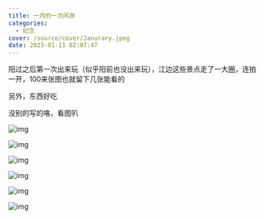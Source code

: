 ```yaml
---
title: 一月的一次闲游
categories:
  - 纪念
cover: /source/cover/Janurary.jpeg
date: 2023-01-11 02:07:47
---
```


阳过之后第一次出来玩（似乎阳前也没出来玩），江边这些景点走了一大圈，连拍一开，100来张图也就留下几张能看的

另外，东西好吃

没别的写的咯，看图叭

![img](https://zenithseraph.oss-cn-beijing.aliyuncs.com/img/607F7FEF-8DB8-4A91-AAAE-04685A1A4E70-1024x768.jpeg)

![img](https://zenithseraph.oss-cn-beijing.aliyuncs.com/img/82EBA2F5-F6BA-4C1E-A5C0-C37C7FCC3C02-667x1024.jpeg)

![img](https://zenithseraph.oss-cn-beijing.aliyuncs.com/img/C4CCD6D0-6133-4302-A1BC-CB43DA7CEF04-663x1024.jpeg)

![img](https://zenithseraph.oss-cn-beijing.aliyuncs.com/img/2F628A22-0FE5-42F5-A8E6-707C150E4B64-1024x250.jpeg)

![img](https://zenithseraph.oss-cn-beijing.aliyuncs.com/img/C753AF9E-E92A-4B27-B957-3ECC2E183009-1024x768.jpeg)

![img](https://zenithseraph.oss-cn-beijing.aliyuncs.com/img/83F92DAF-2E59-42DB-9012-861B1A8E77DC-627x1024.jpeg)
